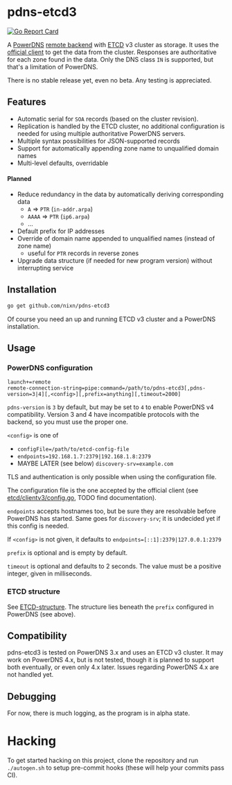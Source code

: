 # pdns-etcd3

[![Go Report Card](https://goreportcard.com/badge/github.com/nixn/pdns-etcd3)](https://goreportcard.com/report/github.com/nixn/pdns-etcd3)

A [PowerDNS][pdns] [remote backend][pdns-remote] with [ETCD][etcd] v3 cluster as storage.
It uses the [official client](https://github.com/coreos/etcd/tree/master/clientv3/)
to get the data from the cluster. Responses are authoritative for each zone found in
the data. Only the DNS class `IN` is supported, but that's a limitation of PowerDNS.

There is no stable release yet, even no beta. Any testing is appreciated.

[pdns]: https://www.powerdns.com/
[pdns-remote]: https://doc.powerdns.com/3/authoritative/backend-remote/
[etcd]: https://github.com/coreos/etcd/

## Features

* Automatic serial for `SOA` records (based on the cluster revision).
* Replication is handled by the ETCD cluster, no additional configuration is needed for using multiple authoritative PowerDNS servers.
* Multiple syntax possibilities for JSON-supported records
* Support for automatically appending zone name to unqualified domain names
* Multi-level defaults, overridable

#### Planned

* Reduce redundancy in the data by automatically deriving corresponding data
  * `A` ⇒ `PTR` (`in-addr.arpa`)
  * `AAAA` ⇒ `PTR` (`ip6.arpa`)
  * …
* Default prefix for IP addresses
* Override of domain name appended to unqualified names (instead of zone name)
  * useful for `PTR` records in reverse zones
* Upgrade data structure (if needed for new program version) without interrupting service

## Installation

```sh
go get github.com/nixn/pdns-etcd3
```

Of course you need an up and running ETCD v3 cluster and a PowerDNS installation.

## Usage

### PowerDNS configuration
```
launch+=remote
remote-connection-string=pipe:command=/path/to/pdns-etcd3[,pdns-version=3|4][,<config>][,prefix=anything][,timeout=2000]
```

`pdns-version` is `3` by default, but may be set to `4` to enable PowerDNS v4 compatibility.
Version 3 and 4 have incompatible protocols with the backend, so you must use the proper one.

`<config>` is one of
* `configFile=/path/to/etcd-config-file`
* `endpoints=192.168.1.7:2379|192.168.1.8:2379`
* MAYBE LATER (see below) `discovery-srv=example.com`

TLS and authentication is only possible when using the configuration file.

The configuration file is the one accepted by the official client
(see [etcd/clientv3/config.go](https://github.com/coreos/etcd/blob/master/clientv3/config.go),
TODO find documentation).

`endpoints` accepts hostnames too, but be sure they are resolvable before PowerDNS
has started. Same goes for `discovery-srv`; it is undecided yet if this config is needed.

If `<config>` is not given, it defaults to `endpoints=[::1]:2379|127.0.0.1:2379`

`prefix` is optional and is empty by default.

`timeout` is optional and defaults to 2 seconds. The value must be a positive integer,
given in milliseconds.

### ETCD structure

See [ETCD-structure][etcd-structure]. The structure lies beneath the `prefix`
configured in PowerDNS (see above).

[etcd-structure]: ETCD-structure.md

## Compatibility

pdns-etcd3 is tested on PowerDNS 3.x and uses an ETCD v3 cluster. It
may work on PowerDNS 4.x, but is not tested, though it is planned to
support both eventually, or even only 4.x later. Issues regarding
PowerDNS 4.x are not handled yet.

## Debugging

For now, there is much logging, as the program is in alpha state.

# Hacking

To get started hacking on this project, clone the repository and run
`./autogen.sh` to setup pre-commit hooks (these will help your commits pass CI).
